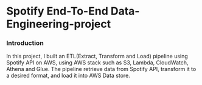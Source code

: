 # Spotify End-To-End Data-Engineering-project

### Introduction
In this project, I built an ETL(Extract, Transform and Load) pipeline using Spotify API on AWS, using AWS stack such as S3, Lambda, CloudWatch, Athena and Glue. The pipeline retrieve data from Spotify API, transform it to a desired format, and load it into AWS Data store.
